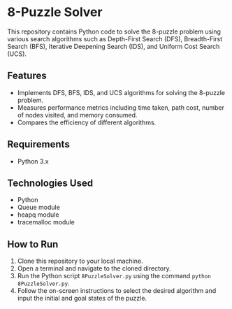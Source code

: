 # 8-Puzzle Solver

This repository contains Python code to solve the 8-puzzle problem using various search algorithms such as Depth-First Search (DFS), Breadth-First Search (BFS), Iterative Deepening Search (IDS), and Uniform Cost Search (UCS).

## Features

- Implements DFS, BFS, IDS, and UCS algorithms for solving the 8-puzzle problem.
- Measures performance metrics including time taken, path cost, number of nodes visited, and memory consumed.
- Compares the efficiency of different algorithms.

## Requirements

- Python 3.x

## Technologies Used

- Python
- Queue module
- heapq module
- tracemalloc module

## How to Run

1. Clone this repository to your local machine.
2. Open a terminal and navigate to the cloned directory.
3. Run the Python script `8PuzzleSolver.py` using the command `python 8PuzzleSolver.py`.
4. Follow the on-screen instructions to select the desired algorithm and input the initial and goal states of the puzzle.
